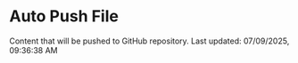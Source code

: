 # Auto Push File

Content that will be pushed to GitHub repository.
Last updated: 07/09/2025, 09:36:38 AM